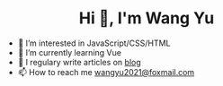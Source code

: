 <h1 align="center">Hi 👋, I'm Wang Yu</h1>

- 👀 I’m interested in JavaScript/CSS/HTML
- 🌱 I’m currently learning Vue
- 📝 I regulary write articles on [blog](https://wangyu-1999.github.io/) 
- 📫 How to reach me [wangyu2021@foxmail.com](#)

<!---
wangyu-1999/wangyu-1999 is a ✨ special ✨ repository because its `README.md` (this file) appears on your GitHub profile.
You can click the Preview link to take a look at your changes.
--->
